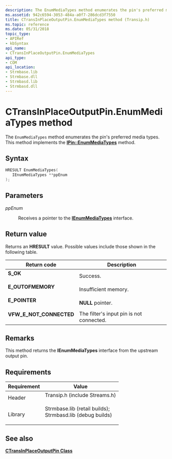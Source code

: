 ```yaml
---
description: The EnumMediaTypes method enumerates the pin's preferred media types. This method implements the IPin::EnumMediaTypes method.
ms.assetid: 942c6594-3053-484a-a0f7-286dcd3f7550
title: CTransInPlaceOutputPin.EnumMediaTypes method (Transip.h)
ms.topic: reference
ms.date: 05/31/2018
topic_type: 
- APIRef
- kbSyntax
api_name: 
- CTransInPlaceOutputPin.EnumMediaTypes
api_type: 
- COM
api_location: 
- Strmbase.lib
- Strmbase.dll
- Strmbasd.lib
- Strmbasd.dll
---
```


# CTransInPlaceOutputPin.EnumMediaTypes method

The `EnumMediaTypes` method enumerates the pin's preferred media types. This method implements the [**IPin::EnumMediaTypes**](/windows/desktop/api/Strmif/nf-strmif-ipin-enummediatypes) method.

## Syntax


```C++
HRESULT EnumMediaTypes(
   IEnumMediaTypes **ppEnum
);
```



## Parameters

<dl> <dt>

*ppEnum* 
</dt> <dd>

Receives a pointer to the [**IEnumMediaTypes**](/windows/desktop/api/Strmif/nn-strmif-ienummediatypes) interface.

</dd> </dl>

## Return value

Returns an **HRESULT** value. Possible values include those shown in the following table.



| Return code                                                                                           | Description                                         |
|-------------------------------------------------------------------------------------------------------|-----------------------------------------------------|
| <dl> <dt>**S\_OK**</dt> </dl>                  | Success.<br/>                                 |
| <dl> <dt>**E\_OUTOFMEMORY**</dt> </dl>         | Insufficient memory.<br/>                     |
| <dl> <dt>**E\_POINTER**</dt> </dl>             | **NULL** pointer.<br/>                        |
| <dl> <dt>**VFW\_E\_NOT\_CONNECTED**</dt> </dl> | The filter's input pin is not connected.<br/> |



 

## Remarks

This method returns the **IEnumMediaTypes** interface from the upstream output pin.

## Requirements



| Requirement | Value |
|--------------------|--------------------------------------------------------------------------------------------------------------------------------------------------------------------------------------------|
| Header<br/>  | <dl> <dt>Transip.h (include Streams.h)</dt> </dl>                                                                                   |
| Library<br/> | <dl> <dt>Strmbase.lib (retail builds); </dt> <dt>Strmbasd.lib (debug builds)</dt> </dl> |



## See also

<dl> <dt>

[**CTransInPlaceOutputPin Class**](ctransinplaceoutputpin.md)
</dt> </dl>

 

 




